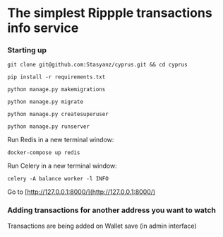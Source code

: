 # The simplest Rippple transactions info service


### Starting up

```git clone git@github.com:Stasyanz/cyprus.git && cd cyprus```

```pip install -r requirements.txt```

```python manage.py makemigrations```

```python manage.py migrate```

```python manage.py createsuperuser```

```python manage.py runserver```

Run Redis in a new terminal window:

```docker-compose up redis```

Run Celery in a new terminal window:

```celery -A balance worker -l INFO```

Go to [http://127.0.0.1:8000/](http://127.0.0.1:8000/)

### Adding transactions for another address you want to watch

Transactions are being added on Wallet save (in admin interface)
